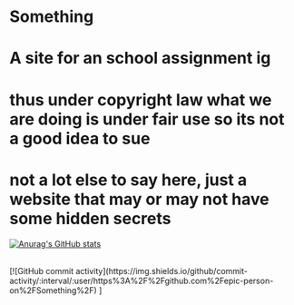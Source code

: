 # Something
# A site for an school assignment ig

# thus under copyright law what we are doing is under fair use so its not a good idea to sue

# not a lot else to say here, just a website that may or may not have some hidden secrets

[![Anurag's GitHub stats](https://github-readme-stats.vercel.app/api?username=epic-person-on)](https://github.com/anuraghazra/github-readme-stats)

<br>
[![GitHub commit activity](https://img.shields.io/github/commit-activity/:interval/:user/https%3A%2F%2Fgithub.com%2Fepic-person-on%2FSomething%2F)
]

